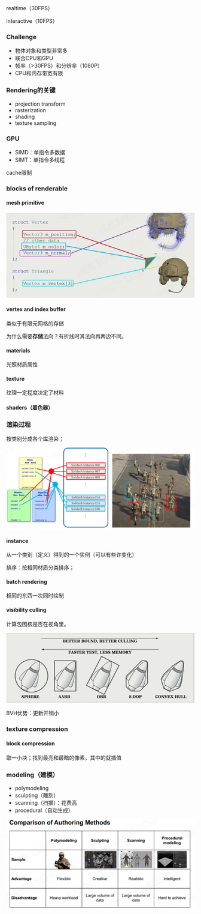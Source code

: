 realtime（30FPS）

interactive（10FPS）

### Challenge

- 物体对象和类型非常多
- 联合CPU和GPU
- 帧率（>30FPS）和分辨率（1080P）
- CPU和内存带宽有限

### Rendering的关键

- projection transform
- rasterization
- shading
- texture sampling

### GPU

- SIMD：单指令多数据
- SIMT：单指令多线程

cache限制



### blocks of renderable

#### mesh primitive

![image-20221207201638518](imags/image-20221207201638518.png)

#### vertex and index buffer

类似于有限元网格的存储

为什么需要**存储**法向？有折线时其法向再两边不同。

#### materials

光照材质属性

#### texture

纹理一定程度决定了材料

#### shaders（着色器）

### 渲染过程

按类别分成各个库渲染；

![image-20221207202913591](imags/image-20221207202913591.png)

#### instance

从一个类别（定义）得到的一个实例（可以有些许变化）

排序：按相同材质分类排序；

#### batch rendering

相同的东西一次同时绘制

####  visibility culling

计算包围核是否在视角里。 

![image-20221207205244208](imags/image-20221207205244208.png)



BVH优势：更新开销小

### texture compression

#### block compression

取一小块；找到最亮和最暗的像素，其中的就插值

### modeling（建模）

- polymodeling
- sculpting（雕刻）
- scanning（扫描）：花费高
- procedural（自动生成）

![image-20221207210844482](imags/image-20221207210844482.png)

